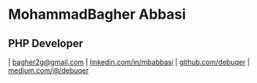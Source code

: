 # MohammadBagher Abbasi

## PHP Developer

| [bagher2g@gmail.com](mailto:bagher2g@gmail.com) 
| [linkedin.com/in/mbabbasi](linkedin.com/in/mbabbasi) 
| [github.com/debuqer](github.com/debuqer)
| [medium.com/@/debuqer](medium.com/@/debuqer)
